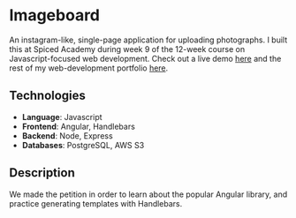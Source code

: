 # Imageboard
An instagram-like, single-page application for uploading photographs. I built this at Spiced Academy during week 9 of the 12-week course on Javascript-focused web development. Check out a live demo [here](https://aleesteele-imageboard.herokuapp.com/) and the rest of my web-development portfolio [here](https://github.com/aleesteele/portfolio).

## Technologies
- **Language**: Javascript
- **Frontend**: Angular, Handlebars
- **Backend**: Node, Express
- **Databases**: PostgreSQL, AWS S3

## Description
We made the petition in order to learn about the popular Angular library, and practice generating templates with Handlebars.

